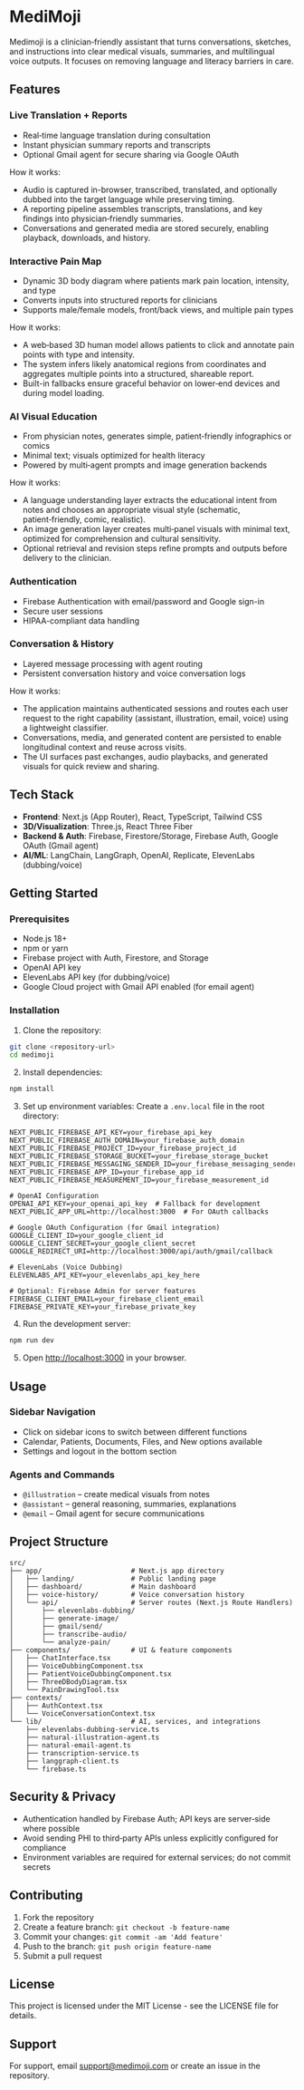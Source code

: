# MediMoji

Medimoji is a clinician‑friendly assistant that turns conversations, sketches, and instructions into clear medical visuals, summaries, and multilingual voice outputs. It focuses on removing language and literacy barriers in care.

## Features

### Live Translation + Reports
- Real‑time language translation during consultation
- Instant physician summary reports and transcripts
- Optional Gmail agent for secure sharing via Google OAuth

How it works:
- Audio is captured in-browser, transcribed, translated, and optionally dubbed into the target language while preserving timing.
- A reporting pipeline assembles transcripts, translations, and key findings into physician‑friendly summaries.
- Conversations and generated media are stored securely, enabling playback, downloads, and history.

### Interactive Pain Map
- Dynamic 3D body diagram where patients mark pain location, intensity, and type
- Converts inputs into structured reports for clinicians
- Supports male/female models, front/back views, and multiple pain types

How it works:
- A web‑based 3D human model allows patients to click and annotate pain points with type and intensity.
- The system infers likely anatomical regions from coordinates and aggregates multiple points into a structured, shareable report.
- Built-in fallbacks ensure graceful behavior on lower‑end devices and during model loading.

### AI Visual Education
- From physician notes, generates simple, patient‑friendly infographics or comics
- Minimal text; visuals optimized for health literacy
- Powered by multi‑agent prompts and image generation backends

How it works:
- A language understanding layer extracts the educational intent from notes and chooses an appropriate visual style (schematic, patient‑friendly, comic, realistic).
- An image generation layer creates multi‑panel visuals with minimal text, optimized for comprehension and cultural sensitivity.
- Optional retrieval and revision steps refine prompts and outputs before delivery to the clinician.

### Authentication
- Firebase Authentication with email/password and Google sign-in
- Secure user sessions
- HIPAA-compliant data handling

### Conversation & History
- Layered message processing with agent routing
- Persistent conversation history and voice conversation logs

How it works:
- The application maintains authenticated sessions and routes each user request to the right capability (assistant, illustration, email, voice) using a lightweight classifier.
- Conversations, media, and generated content are persisted to enable longitudinal context and reuse across visits.
- The UI surfaces past exchanges, audio playbacks, and generated visuals for quick review and sharing.

## Tech Stack

- **Frontend**: Next.js (App Router), React, TypeScript, Tailwind CSS
- **3D/Visualization**: Three.js, React Three Fiber
- **Backend & Auth**: Firebase, Firestore/Storage, Firebase Auth, Google OAuth (Gmail agent)
- **AI/ML**: LangChain, LangGraph, OpenAI, Replicate, ElevenLabs (dubbing/voice)

## Getting Started

### Prerequisites
- Node.js 18+
- npm or yarn
- Firebase project with Auth, Firestore, and Storage
- OpenAI API key
- ElevenLabs API key (for dubbing/voice)
- Google Cloud project with Gmail API enabled (for email agent)

### Installation

1. Clone the repository:
```bash
git clone <repository-url>
cd medimoji
```

2. Install dependencies:
```bash
npm install
```

3. Set up environment variables:
Create a `.env.local` file in the root directory:
```env
NEXT_PUBLIC_FIREBASE_API_KEY=your_firebase_api_key
NEXT_PUBLIC_FIREBASE_AUTH_DOMAIN=your_firebase_auth_domain
NEXT_PUBLIC_FIREBASE_PROJECT_ID=your_firebase_project_id
NEXT_PUBLIC_FIREBASE_STORAGE_BUCKET=your_firebase_storage_bucket
NEXT_PUBLIC_FIREBASE_MESSAGING_SENDER_ID=your_firebase_messaging_sender_id
NEXT_PUBLIC_FIREBASE_APP_ID=your_firebase_app_id
NEXT_PUBLIC_FIREBASE_MEASUREMENT_ID=your_firebase_measurement_id

# OpenAI Configuration
OPENAI_API_KEY=your_openai_api_key  # Fallback for development
NEXT_PUBLIC_APP_URL=http://localhost:3000  # For OAuth callbacks

# Google OAuth Configuration (for Gmail integration)
GOOGLE_CLIENT_ID=your_google_client_id
GOOGLE_CLIENT_SECRET=your_google_client_secret
GOOGLE_REDIRECT_URI=http://localhost:3000/api/auth/gmail/callback

# ElevenLabs (Voice Dubbing)
ELEVENLABS_API_KEY=your_elevenlabs_api_key_here

# Optional: Firebase Admin for server features
FIREBASE_CLIENT_EMAIL=your_firebase_client_email
FIREBASE_PRIVATE_KEY=your_firebase_private_key
```

4. Run the development server:
```bash
npm run dev
```

5. Open [http://localhost:3000](http://localhost:3000) in your browser.

## Usage

### Sidebar Navigation
- Click on sidebar icons to switch between different functions
- Calendar, Patients, Documents, Files, and New options available
- Settings and logout in the bottom section

### Agents and Commands
- `@illustration` – create medical visuals from notes
- `@assistant` – general reasoning, summaries, explanations
- `@email` – Gmail agent for secure communications

## Project Structure

```
src/
├── app/                      # Next.js app directory
│   ├── landing/              # Public landing page
│   ├── dashboard/            # Main dashboard
│   ├── voice-history/        # Voice conversation history
│   └── api/                  # Server routes (Next.js Route Handlers)
│       ├── elevenlabs-dubbing/
│       ├── generate-image/
│       ├── gmail/send/
│       ├── transcribe-audio/
│       └── analyze-pain/
├── components/               # UI & feature components
│   ├── ChatInterface.tsx
│   ├── VoiceDubbingComponent.tsx
│   ├── PatientVoiceDubbingComponent.tsx
│   ├── ThreeDBodyDiagram.tsx
│   └── PainDrawingTool.tsx
├── contexts/
│   ├── AuthContext.tsx
│   └── VoiceConversationContext.tsx
└── lib/                      # AI, services, and integrations
    ├── elevenlabs-dubbing-service.ts
    ├── natural-illustration-agent.ts
    ├── natural-email-agent.ts
    ├── transcription-service.ts
    ├── langgraph-client.ts
    └── firebase.ts
```

## Security & Privacy

- Authentication handled by Firebase Auth; API keys are server‑side where possible
- Avoid sending PHI to third‑party APIs unless explicitly configured for compliance
- Environment variables are required for external services; do not commit secrets

## Contributing

1. Fork the repository
2. Create a feature branch: `git checkout -b feature-name`
3. Commit your changes: `git commit -am 'Add feature'`
4. Push to the branch: `git push origin feature-name`
5. Submit a pull request

## License

This project is licensed under the MIT License - see the LICENSE file for details.

## Support

For support, email support@medimoji.com or create an issue in the repository.
